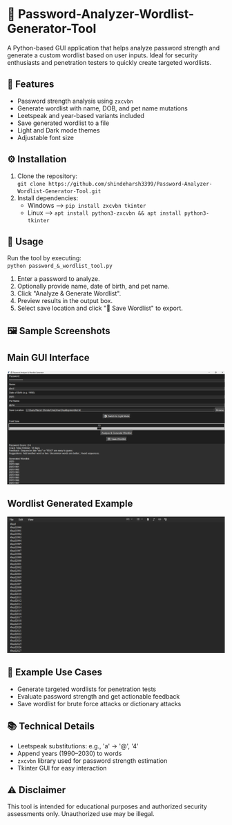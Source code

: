 # 🔐 Password-Analyzer-Wordlist-Generator-Tool

A Python-based GUI application that helps analyze password strength and generate a custom wordlist based on user inputs. Ideal for security enthusiasts and penetration testers to quickly create targeted wordlists.

## 🚀 Features
- Password strength analysis using `zxcvbn`
- Generate wordlist with name, DOB, and pet name mutations
- Leetspeak and year-based variants included
- Save generated wordlist to a file
- Light and Dark mode themes
- Adjustable font size

## ⚙️ Installation
1. Clone the repository:  
   `git clone https://github.com/shindeharsh3399/Password-Analyzer-Wordlist-Generator-Tool.git`
2. Install dependencies:  
   - Windows --> `pip install zxcvbn tkinter`
   - Linux   --> `apt install python3-zxcvbn && apt install python3-tkinter`

## 🧱 Usage
Run the tool by executing:  
`python password_&_wordlist_tool.py`

1. Enter a password to analyze.  
2. Optionally provide name, date of birth, and pet name.  
3. Click "Analyze & Generate Wordlist".  
4. Preview results in the output box.  
5. Select save location and click "💾 Save Wordlist" to export.

## 🖼️ Sample Screenshots
**Main GUI Interface**
---
![Main Interface](https://github.com/shindeharsh3399/Password-Analyzer-Wordlist-Generator-Tool/blob/main/Screenshots/Main_GUI_Interface.png) 

**Wordlist Generated Example**  
---
![Wordlist Output](https://github.com/shindeharsh3399/Password-Analyzer-Wordlist-Generator-Tool/blob/main/Screenshots/Wordlist_Generated.png)

## 🎯 Example Use Cases
- Generate targeted wordlists for penetration tests  
- Evaluate password strength and get actionable feedback  
- Save wordlist for brute force attacks or dictionary attacks  

## 📚 Technical Details
- Leetspeak substitutions: e.g., 'a' → '@', '4'  
- Append years (1990–2030) to words  
- `zxcvbn` library used for password strength estimation  
- Tkinter GUI for easy interaction  

## ⚠️ Disclaimer
This tool is intended for educational purposes and authorized security assessments only. Unauthorized use may be illegal.
